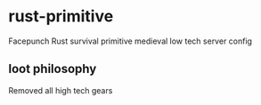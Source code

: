 # rust-primitive
Facepunch Rust survival primitive medieval low tech server config

## loot philosophy
Removed all high tech gears


